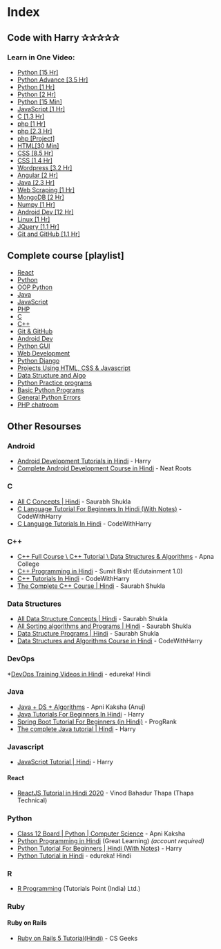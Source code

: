 # Index


## Code with Harry  ✰✰✰✰✰

### Learn in One Video:
* [Python [15 Hr]](https://www.youtube.com/watch?v=gfDE2a7MKjA&list=PLu0W_9lII9ahKZ42vg2w9ERPmShYbYAB7&t=0s)
* [Python Advance [3.5 Hr]](https://www.youtube.com/watch?v=61a7UkDO50s&list=PLu0W_9lII9ahKZ42vg2w9ERPmShYbYAB7&t=0s)
* [Python [1 Hr]](https://www.youtube.com/watch?v=qHJjMvHLJdg&list=PLu0W_9lII9ahKZ42vg2w9ERPmShYbYAB7&t=0s)
* [Python [2 Hr]](https://www.youtube.com/watch?v=ihk_Xglr164&list=PLu0W_9lII9ahKZ42vg2w9ERPmShYbYAB7&t=0s)
* [Python [15 Min]](https://www.youtube.com/watch?v=fr1f84rg4Nw&list=PLu0W_9lII9ahKZ42vg2w9ERPmShYbYAB7&t=0s)
* [JavaScript [1 Hr]](https://www.youtube.com/watch?v=onbBV0uFVpo&list=PLu0W_9lII9ahKZ42vg2w9ERPmShYbYAB7&t=0s)
* [C [1.3 Hr]](https://www.youtube.com/watch?v=YXcgD8hRHYY&list=PLu0W_9lII9ahKZ42vg2w9ERPmShYbYAB7&t=0s)
* [php [1 Hr]](https://www.youtube.com/watch?v=xW7ro3lwaCI&list=PLu0W_9lII9ahKZ42vg2w9ERPmShYbYAB7&t=0s)
* [php [2.3 Hr]](https://www.youtube.com/watch?v=1SnPKhCdlsU&list=PLu0W_9lII9ahKZ42vg2w9ERPmShYbYAB7&t=0s)
* [php [Project]](https://www.youtube.com/watch?v=-al2bECumKg&list=PLu0W_9lII9ahKZ42vg2w9ERPmShYbYAB7&t=0s)
* [HTML[30 Min]](https://www.youtube.com/watch?v=E3ByCRqE7Lo&list=PLu0W_9lII9ahKZ42vg2w9ERPmShYbYAB7&t=0s)
* [CSS [8.5 Hr]](https://www.youtube.com/watch?v=Edsxf_NBFrw&list=PLu0W_9lII9ahKZ42vg2w9ERPmShYbYAB7&t=0s)
* [CSS [1.4 Hr]](https://www.youtube.com/watch?v=u5-K_ua9sOw&list=PLu0W_9lII9ahKZ42vg2w9ERPmShYbYAB7&t=0s)
* [Wordpress [3.2 Hr]](https://www.youtube.com/watch?v=GlLRYml8mCY&list=PLu0W_9lII9ahKZ42vg2w9ERPmShYbYAB7&t=0s)
* [Angular [2 Hr]](https://www.youtube.com/watch?v=0LhBvp8qpro&list=PLu0W_9lII9ahKZ42vg2w9ERPmShYbYAB7&t=0s)
* [Java [2.3 Hr]](https://www.youtube.com/watch?v=rV_3Lewxx6o&list=PLu0W_9lII9ahKZ42vg2w9ERPmShYbYAB7&t=0s)
* [Web Scraping [1 Hr]](https://www.youtube.com/watch?v=uufDGjTuq34&list=PLu0W_9lII9ahKZ42vg2w9ERPmShYbYAB7&t=0s)
* [MongoDB [2 Hr]](https://www.youtube.com/watch?v=oSIv-E60NiU&list=PLu0W_9lII9ahKZ42vg2w9ERPmShYbYAB7&t=0s)
* [Numpy [1 Hr]](https://www.youtube.com/watch?v=Rbh1rieb3zc&list=PLu0W_9lII9ahKZ42vg2w9ERPmShYbYAB7&t=0s)
* [Android Dev [12 Hr]](https://www.youtube.com/watch?v=mXjZQX3UzOs&t=0s)
* [Linux [1 Hr]](https://www.youtube.com/watch?v=_tCY-c-sPZc&list=PLu0W_9lII9ahKZ42vg2w9ERPmShYbYAB7&t=0s)
* [JQuery [1.1 Hr]](https://www.youtube.com/watch?v=YFlx1C8XwR0&list=PLu0W_9lII9ahKZ42vg2w9ERPmShYbYAB7&t=0s)
* [Git and GitHub [1.1 Hr]](https://www.youtube.com/watch?v=gwWKnnCMQ5c&list=PLu0W_9lII9ahKZ42vg2w9ERPmShYbYAB7&t=0s)

## Complete course [playlist]
* [React](https://www.youtube.com/playlist?list=PLu0W_9lII9agx66oZnT6IyhcMIbUMNMdt)
* [Python](https://www.youtube.com/playlist?list=PLu0W_9lII9agICnT8t4iYVSZ3eykIAOME)
* [OOP Python](https://www.youtube.com/playlist?list=PLu0W_9lII9ahfRrhFcoB-4lpp9YaBmdCP)
* [Java ](https://www.youtube.com/playlist?list=PLu0W_9lII9agS67Uits0UnJyrYiXhDS6q)
* [JavaScript](https://www.youtube.com/playlist?list=PLu0W_9lII9ajyk081To1Cbt2eI5913SsL)
* [PHP](https://www.youtube.com/playlist?list=PLu0W_9lII9aikXkRE0WxDt1vozo3hnmtR)
* [C](https://www.youtube.com/playlist?list=PLu0W_9lII9aiXlHcLx-mDH1Qul38wD3aR)
* [C++](https://www.youtube.com/playlist?list=PLu0W_9lII9agpFUAlPFe_VNSlXW5uE0YL)
* [Git & GitHub](https://www.youtube.com/playlist?list=PLu0W_9lII9ahVQekD7ePHmnirTePXwIln)
* [Android Dev](https://www.youtube.com/playlist?list=PLu0W_9lII9aiL0kysYlfSOUgY5rNlOhUd)
* [Python GUI](https://www.youtube.com/playlist?list=PLu0W_9lII9ajLcqRcj4PoEihkukF_OTzA)
* [Web Development](https://www.youtube.com/playlist?list=PLu0W_9lII9agiCUZYRsvtGTXdxkzPyItg)
* [Python Django](https://www.youtube.com/playlist?list=PLu0W_9lII9ah7DDtYtflgwMwpT3xmjXY9)
* [Projects Using HTML, CSS & Javascript](https://www.youtube.com/playlist?list=PLu0W_9lII9aiQiOwthuSvinxoflmhRxM3)
* [Data Structure and Algo](https://www.youtube.com/playlist?list=PLu0W_9lII9ahIappRPN0MCAgtOu3lQjQi)
* [Python Practice programs](https://www.youtube.com/playlist?list=PLu0W_9lII9agqZuv_XJen_BEHycIh-FmG)
* [Basic Python Programs](https://www.youtube.com/playlist?list=PLu0W_9lII9ahPP_vKgaLzfdBV9RutrbWJ)
* [General Python Errors](https://www.youtube.com/playlist?list=PLu0W_9lII9ah6WZeQtPbgVG4QrpESVaNA)
* [PHP chatroom](https://www.youtube.com/playlist?list=PLu0W_9lII9ahCGUp9bVvLQ8uK21L0MdOl)

## Other Resourses
### Android

* [Android Development Tutorials in Hindi](https://www.youtube.com/playlist?list=PLu0W_9lII9aiL0kysYlfSOUgY5rNlOhUd) - Harry
* [Complete Android Development Course in Hindi](https://www.youtube.com/playlist?list=PLUhfM8afLE_Ok-0Lx2v9hfrmbxi3GgsX1) - Neat Roots


### C

* [All C Concepts \| Hindi](https://www.youtube.com/playlist?list=PL7ersPsTyYt1d8g5qaxbE6sjWDzs4D_1v) - Saurabh Shukla
* [C Language Tutorial For Beginners In Hindi (With Notes)](https://www.youtube.com/watch?v=ZSPZob_1TOk) - CodeWithHarry
* [C Language Tutorials In Hindi](https://www.youtube.com/playlist?list=PLu0W_9lII9aiXlHcLx-mDH1Qul38wD3aR) - CodeWithHarry


### C++

* [C++ Full Course \ C++ Tutorial \ Data Structures & Algorithms](https://www.youtube.com/playlist?list=PLfqMhTWNBTe0b2nM6JHVCnAkhQRGiZMSJ) - Apna College
* [C++ Programming in Hindi](https://www.youtube.com/playlist?list=PLDA2q3s0-n15yszaZ2yRKEoxY-WWkuAt4) - Sumit Bisht (Edutainment 1.0)
* [C++ Tutorials In Hindi](https://www.youtube.com/playlist?list=PLu0W_9lII9agpFUAlPFe_VNSlXW5uE0YL) - CodeWithHarry
* [The Complete C++ Course \| Hindi](https://www.youtube.com/playlist?list=PLLYz8uHU480j37APNXBdPz7YzAi4XlQUF) - Saurabh Shukla


### Data Structures

* [All Data Structure Concepts \| Hindi](https://www.youtube.com/playlist?list=PLsFNQxKNzefJNztGGoQC-59UhSwIaiIW3) - Saurabh Shukla
* [All Sorting algorithms and Programs \| Hindi](https://www.youtube.com/playlist?list=PLsFNQxKNzefJU-Sj__mljvrmJHZVKWbEm) - Saurabh Shukla
* [Data Structure Programs \| Hindi](https://www.youtube.com/playlist?list=PLsFNQxKNzefK_DAUwnQwBizOmcY7aDLoY) - Saurabh Shukla
* [Data Structures and Algorithms Course in Hindi](https://www.youtube.com/playlist?list=PLu0W_9lII9ahIappRPN0MCAgtOu3lQjQi) - CodeWithHarry


### DevOps

*[DevOps Training Videos in Hindi](https://www.youtube.com/playlist?list=PLQbQOmlGYH3sxlq9ugoq1ipNFP7tus5Gd) - edureka! Hindi


### Java

* [Java + DS + Algorithms](https://www.youtube.com/playlist?list=PLKKfKV1b9e8ps6dD3QA5KFfHdiWj9cB1s) - Apni Kaksha (Anuj)
* [Java Tutorials For Beginners In Hindi](https://www.youtube.com/playlist?list=PLu0W_9lII9agS67Uits0UnJyrYiXhDS6q) - Harry 
* [Spring Boot Tutorial For Beginners (in Hindi)](https://www.youtube.com/playlist?list=PL5mjp3QjkuoLPS-L28yKCKyzCMX8WRVno) - ProgRank
* [The complete Java tutorial \| Hindi](https://www.youtube.com/playlist?list=PLu0W_9lII9agS67Uits0UnJyrYiXhDS6q) - Harry


### Javascript

* [JavaScript Tutorial \| Hindi](https://www.youtube.com/playlist?list=PLu0W_9lII9ajyk081To1Cbt2eI5913SsL) - Harry


#### React

* [ReactJS Tutorial in Hindi 2020](https://www.youtube.com/playlist?list=PLwGdqUZWnOp3aROg4wypcRhZqJG3ajZWJ) - Vinod Bahadur Thapa (Thapa Technical)


### Python

* [Class 12 Board | Python \| Computer Science](https://www.youtube.com/playlist?list=PLKKfKV1b9e8oyESqu5mrGN-eDxHdNoi_j) - Apni Kaksha
* [Python Programming in Hindi](https://www.greatlearning.in/academy/learn-for-free/courses/python-programming-in-hindi) (Great Learning) *(account required)*
* [Python Tutorial For Beginners \| Hindi (With Notes)](https://www.youtube.com/playlist?list=PLu0W_9lII9agICnT8t4iYVSZ3eykIAOME) - Harry
* [Python Tutorial in Hindi](https://www.youtube.com/playlist?list=PLQbQOmlGYH3tC535nKa7xB7dd7pZtYMZX) - edureka! Hindi


### R

* [R Programming](https://www.youtube.com/playlist?list=PLWPirh4EWFpEvN4ktS8LE0cvLCSfhD55t) (Tutorials Point (India) Ltd.)


### Ruby

#### Ruby on Rails

* [Ruby on Rails 5 Tutorial(Hindi)](https://www.youtube.com/playlist?list=PLgPJX9sVy92yV7Qt6_8ElC9paGWdtdIbb) - CS Geeks
